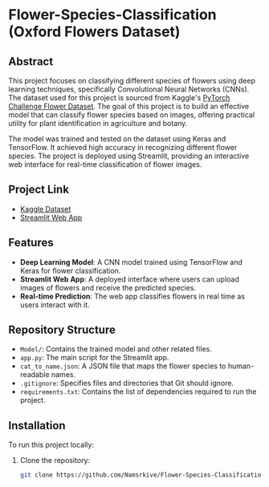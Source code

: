 # Flower-Species-Classification (Oxford Flowers Dataset)

## Abstract

This project focuses on classifying different species of flowers using deep learning techniques, specifically Convolutional Neural Networks (CNNs). The dataset used for this project is sourced from Kaggle's [PyTorch Challenge Flower Dataset](https://www.kaggle.com/datasets/nunenuh/pytorch-challange-flower-dataset/code). The goal of this project is to build an effective model that can classify flower species based on images, offering practical utility for plant identification in agriculture and botany.

The model was trained and tested on the dataset using Keras and TensorFlow. It achieved high accuracy in recognizing different flower species. The project is deployed using Streamlit, providing an interactive web interface for real-time classification of flower images.

## Project Link

- [Kaggle Dataset](https://www.kaggle.com/datasets/nunenuh/pytorch-challange-flower-dataset/code)
- [Streamlit Web App](https://flower-species-classification-twdmufeepjzmmsyqjzzkzy.streamlit.app/)

## Features

- **Deep Learning Model**: A CNN model trained using TensorFlow and Keras for flower classification.
- **Streamlit Web App**: A deployed interface where users can upload images of flowers and receive the predicted species.
- **Real-time Prediction**: The web app classifies flowers in real time as users interact with it.

## Repository Structure

- `Model/`: Contains the trained model and other related files.
- `app.py`: The main script for the Streamlit app.
- `cat_to_name.json`: A JSON file that maps the flower species to human-readable names.
- `.gitignore`: Specifies files and directories that Git should ignore.
- `requirements.txt`: Contains the list of dependencies required to run the project.

## Installation

To run this project locally:

1. Clone the repository:
   ```bash
   git clone https://github.com/Namsrkive/Flower-Species-Classification.git
